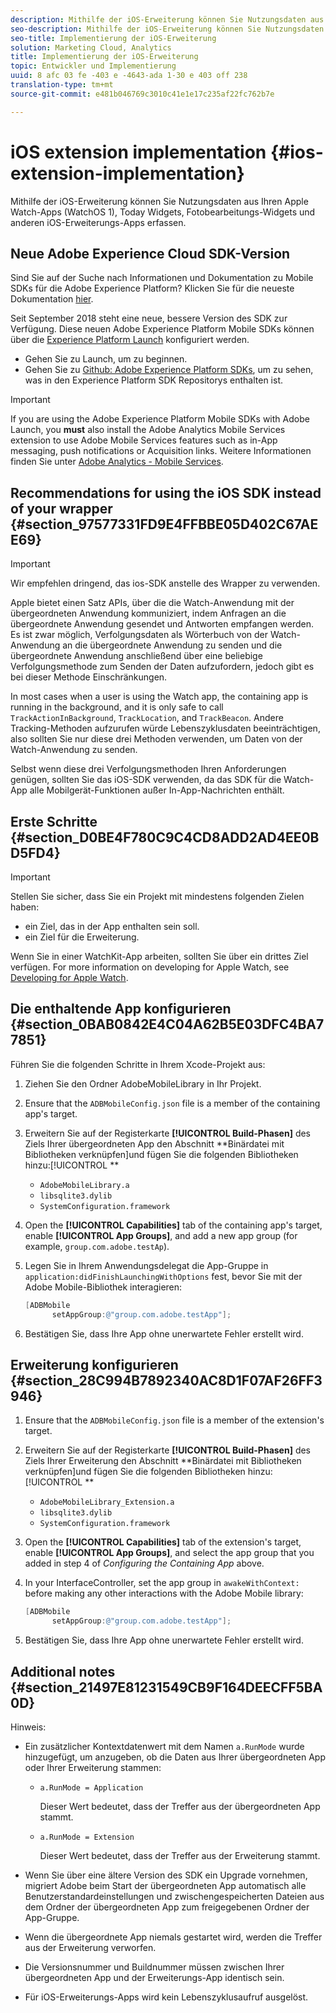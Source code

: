 ```yaml
---
description: Mithilfe der iOS-Erweiterung können Sie Nutzungsdaten aus Ihren Apple Watch-Apps (WatchOS 1), Today Widgets, Fotobearbeitungs-Widgets und anderen iOS-Erweiterungs-Apps erfassen.
seo-description: Mithilfe der iOS-Erweiterung können Sie Nutzungsdaten aus Ihren Apple Watch-Apps (WatchOS 1), Today Widgets, Fotobearbeitungs-Widgets und anderen iOS-Erweiterungs-Apps erfassen.
seo-title: Implementierung der iOS-Erweiterung
solution: Marketing Cloud, Analytics
title: Implementierung der iOS-Erweiterung
topic: Entwickler und Implementierung
uuid: 8 afc 03 fe -403 e -4643-ada 1-30 e 403 off 238
translation-type: tm+mt
source-git-commit: e481b046769c3010c41e1e17c235af22fc762b7e

---
```



# iOS extension implementation {#ios-extension-implementation}

Mithilfe der iOS-Erweiterung können Sie Nutzungsdaten aus Ihren Apple Watch-Apps (WatchOS 1), Today Widgets, Fotobearbeitungs-Widgets und anderen iOS-Erweiterungs-Apps erfassen.

## Neue Adobe Experience Cloud SDK-Version

Sind Sie auf der Suche nach Informationen und Dokumentation zu Mobile SDKs für die Adobe Experience Platform? Klicken Sie für die neueste Dokumentation [hier](https://aep-sdks.gitbook.io/docs/).

Seit September 2018 steht eine neue, bessere Version des SDK zur Verfügung. Diese neuen Adobe Experience Platform Mobile SDKs können über die [Experience Platform Launch](https://www.adobe.com/experience-platform/launch.html) konfiguriert werden.

* Gehen Sie zu Launch, um zu beginnen.
* Gehen Sie zu [Github: Adobe Experience Platform SDKs](https://github.com/Adobe-Marketing-Cloud/acp-sdks), um zu sehen, was in den Experience Platform SDK Repositorys enthalten ist.

>[!IMPORTANT]
>
> If you are using the Adobe Experience Platform Mobile SDKs with Adobe Launch, you **must** also install the Adobe Analytics Mobile Services extension to use Adobe Mobile Services features such as in-App messaging, push notifications or Acquisition links. Weitere Informationen finden Sie unter [Adobe Analytics - Mobile Services](https://aep-sdks.gitbook.io/docs/using-mobile-extensions/adobe-analytics-mobile-services).

## Recommendations for using the iOS SDK instead of your wrapper {#section_97577331FD9E4FFBBE05D402C67AEE69}

>[!IMPORTANT]
>
>Wir empfehlen dringend, das ios-SDK anstelle des Wrapper zu verwenden.

Apple bietet einen Satz APIs, über die die Watch-Anwendung mit der übergeordneten Anwendung kommuniziert, indem Anfragen an die übergeordnete Anwendung gesendet und Antworten empfangen werden. Es ist zwar möglich, Verfolgungsdaten als Wörterbuch von der Watch-Anwendung an die übergeordnete Anwendung zu senden und die übergeordnete Anwendung anschließend über eine beliebige Verfolgungsmethode zum Senden der Daten aufzufordern, jedoch gibt es bei dieser Methode Einschränkungen.

In most cases when a user is using the Watch app, the containing app is running in the background, and it is only safe to call `TrackActionInBackground`, `TrackLocation`, and `TrackBeacon`. Andere Tracking-Methoden aufzurufen würde Lebenszyklusdaten beeinträchtigen, also sollten Sie nur diese drei Methoden verwenden, um Daten von der Watch-Anwendung zu senden.

Selbst wenn diese drei Verfolgungsmethoden Ihren Anforderungen genügen, sollten Sie das iOS-SDK verwenden, da das SDK für die Watch-App alle Mobilgerät-Funktionen außer In-App-Nachrichten enthält.

## Erste Schritte {#section_D0BE4F780C9C4CD8ADD2AD4EE0BD5FD4}

>[!IMPORTANT]
>
>Stellen Sie sicher, dass Sie ein Projekt mit mindestens folgenden Zielen haben:
>
>* ein Ziel, das in der App enthalten sein soll.
>* ein Ziel für die Erweiterung.
>



Wenn Sie in einer WatchKit-App arbeiten, sollten Sie über ein drittes Ziel verfügen. For more information on developing for Apple Watch, see [Developing for Apple Watch](https://developer.apple.com/library/ios/documentation/General/Conceptual/WatchKitProgrammingGuide/index.html#//apple_ref/doc/uid/TP40014969-CH8-SW1).

## Die enthaltende App konfigurieren {#section_0BAB0842E4C04A62B5E03DFC4BA77851}

Führen Sie die folgenden Schritte in Ihrem Xcode-Projekt aus:

1. Ziehen Sie den Ordner AdobeMobileLibrary in Ihr Projekt.
1. Ensure that the `ADBMobileConfig.json` file is a member of the containing app's target.
1. Erweitern Sie auf der Registerkarte **[!UICONTROL Build-Phasen]** des Ziels Ihrer übergeordneten App den Abschnitt **Binärdatei mit Bibliotheken verknüpfen]und fügen Sie die folgenden Bibliotheken hinzu:[!UICONTROL **

   * `AdobeMobileLibrary.a`
   * `libsqlite3.dylib`
   * `SystemConfiguration.framework`

1. Open the **[!UICONTROL Capabilities]** tab of the containing app's target, enable **[!UICONTROL App Groups]**, and add a new app group (for example, `group.com.adobe.testAp`).

1. Legen Sie in Ihrem Anwendungsdelegat die App-Gruppe in `application:didFinishLaunchingWithOptions` fest, bevor Sie mit der Adobe Mobile-Bibliothek interagieren:

   ```objective-c
   [ADBMobile 
         setAppGroup:@"group.com.adobe.testApp"];
   ```

1. Bestätigen Sie, dass Ihre App ohne unerwartete Fehler erstellt wird.

## Erweiterung konfigurieren {#section_28C994B7892340AC8D1F07AF26FF3946}

1. Ensure that the `ADBMobileConfig.json` file is a member of the extension's target.
1. Erweitern Sie auf der Registerkarte **[!UICONTROL Build-Phasen]** des Ziels Ihrer Erweiterung den Abschnitt **Binärdatei mit Bibliotheken verknüpfen]und fügen Sie die folgenden Bibliotheken hinzu:[!UICONTROL **

   * `AdobeMobileLibrary_Extension.a`
   * `libsqlite3.dylib`
   * `SystemConfiguration.framework`

1. Open the **[!UICONTROL Capabilities]** tab of the extension's target, enable **[!UICONTROL App Groups]**, and select the app group that you added in step 4 of *Configuring the Containing App* above.

1. In your InterfaceController, set the app group in `awakeWithContext:` before making any other interactions with the Adobe Mobile library:

   ```objective-c
   [ADBMobile 
         setAppGroup:@"group.com.adobe.testApp"];
   ```

1. Bestätigen Sie, dass Ihre App ohne unerwartete Fehler erstellt wird.

## Additional notes {#section_21497E81231549CB9F164DEECFF5BA0D}

Hinweis:

* Ein zusätzlicher Kontextdatenwert mit dem Namen `a.RunMode` wurde hinzugefügt, um anzugeben, ob die Daten aus Ihrer übergeordneten App oder Ihrer Erweiterung stammen:

   * `a.RunMode = Application`

      Dieser Wert bedeutet, dass der Treffer aus der übergeordneten App stammt.
   * `a.RunMode = Extension`

      Dieser Wert bedeutet, dass der Treffer aus der Erweiterung stammt.

* Wenn Sie über eine ältere Version des SDK ein Upgrade vornehmen, migriert Adobe beim Start der übergeordneten App automatisch alle Benutzerstandardeinstellungen und zwischengespeicherten Dateien aus dem Ordner der übergeordneten App zum freigegebenen Ordner der App-Gruppe.
* Wenn die übergeordnete App niemals gestartet wird, werden die Treffer aus der Erweiterung verworfen.
* Die Versionsnummer und Buildnummer müssen zwischen Ihrer übergeordneten App und der Erweiterungs-App identisch sein.
* Für iOS-Erweiterungs-Apps wird kein Lebenszyklusaufruf ausgelöst.

